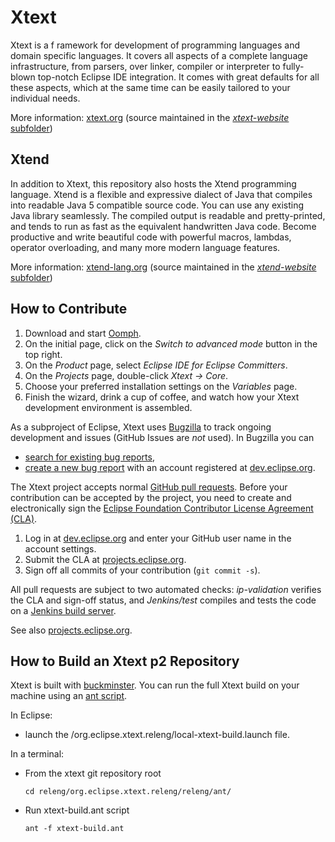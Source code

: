 # Xtext

Xtext is a f ramework for development of programming languages and domain specific languages. It covers all aspects of a complete language infrastructure, from parsers, over linker, compiler or interpreter to fully-blown top-notch Eclipse IDE integration. It comes with great defaults for all these aspects, which at the same time can be easily tailored to your individual needs.

More information: [xtext.org](http://xtext.org) (source maintained in the [*xtext-website* subfolder](xtext-website/))

## Xtend

In addition to Xtext, this repository also hosts the Xtend programming language. Xtend is a flexible and expressive dialect of Java that compiles into readable Java 5 compatible source code. You can use any existing Java library seamlessly. The compiled output is readable and pretty-printed, and tends to run as fast as the equivalent handwritten Java code. Become productive and write beautiful code with powerful macros, lambdas, operator overloading, and many more modern language features.

More information: [xtend-lang.org](http://xtend-lang.org) (source maintained in the [*xtend-website* subfolder](xtend-website/))

## How to Contribute

1. Download and start [Oomph](https://wiki.eclipse.org/Eclipse_Oomph_Installer).
2. On the initial page, click on the *Switch to advanced mode* button in the top right.
3. On the *Product* page, select *Eclipse IDE for Eclipse Committers*.
4. On the *Projects* page, double-click *Xtext &rarr; Core*.
5. Choose your preferred installation settings on the *Variables* page.
6. Finish the wizard, drink a cup of coffee, and watch how your Xtext development environment is assembled.

As a subproject of Eclipse, Xtext uses [Bugzilla](https://bugs.eclipse.org/bugs/) to track ongoing development and issues (GitHub Issues are *not* used). In Bugzilla you can

- [search for existing bug reports](https://bugs.eclipse.org/bugs/buglist.cgi?product=TMF&product=Xtend),
- [create a new bug report](https://bugs.eclipse.org/bugs/enter_bug.cgi?product=TMF) with an account registered at [dev.eclipse.org](https://dev.eclipse.org/site_login/createaccount.php).

The Xtext project accepts normal [GitHub pull requests](https://help.github.com/categories/collaborating/). Before your contribution can be accepted by the project, you need to create and electronically sign the [Eclipse Foundation Contributor License Agreement (CLA)](http://www.eclipse.org/legal/CLA.php).

1. Log in at [dev.eclipse.org](https://dev.eclipse.org/site_login/createaccount.php) and enter your GitHub user name in the account settings.
2. Submit the CLA at [projects.eclipse.org](https://projects.eclipse.org/user/login/sso).
3. Sign off all commits of your contribution (`git commit -s`).

All pull requests are subject to two automated checks: *ip-validation* verifies the CLA and sign-off status, and *Jenkins/test* compiles and tests the code on a [Jenkins build server](https://xtext-builds.itemis.de/jenkins/job/xtext-pull-request-verifier/).

See also [projects.eclipse.org](http://projects.eclipse.org/projects/modeling.tmf.xtext/developer).

## How to Build an Xtext p2 Repository

Xtext is built with [buckminster](http://wiki.eclipse.org/index.php/Buckminster_Project). You can run the full Xtext build on your machine using an [ant script](releng/org.eclipse.xtext.releng/releng/ant/xtext-build.ant).

In Eclipse:
 - launch the /org.eclipse.xtext.releng/local-xtext-build.launch file.

In a terminal:
 - From the xtext git repository root
   
   ```cd releng/org.eclipse.xtext.releng/releng/ant/```
 - Run xtext-build.ant script
   
   ```ant -f xtext-build.ant ```
